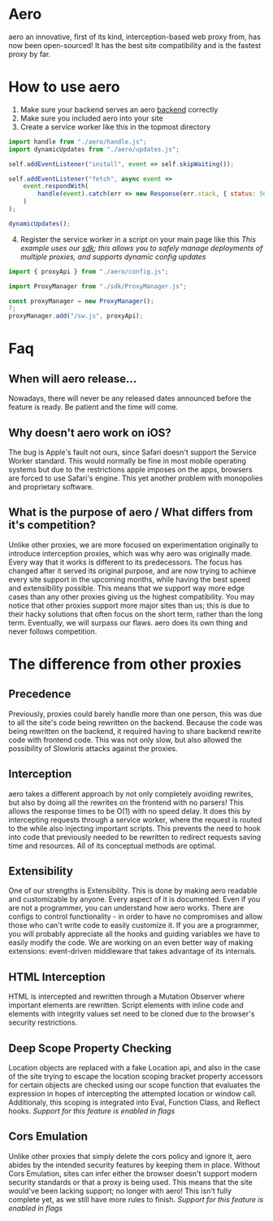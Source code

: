 # Aero

aero an innovative, first of its kind, interception-based web proxy from, has now been open-sourced! It has the best site compatibility and is the fastest proxy by far.

# How to use aero

1. Make sure your backend serves an aero [backend](https://github.com/aero-backends) correctly
2. Make sure you included aero into your site
3. Create a service worker like this in the topmost directory

```js
import handle from "./aero/handle.js";
import dynamicUpdates from "./aero/updates.js";

self.addEventListener("install", event => self.skipWaiting());

self.addEventListener("fetch", async event =>
	event.respondWith(
		handle(event).catch(err => new Response(err.stack, { status: 500 }))
	)
);

dynamicUpdates();
```

4. Register the service worker in a script on your main page like this
   _This example uses our [sdk](https://github.com/ProxyHaven/sdk); this allows you to safely manage deployments of multiple proxies, and supports dynamic config updates_

```js
import { proxyApi } from "./aero/config.js";

import ProxyManager from "./sdk/ProxyManager.js";

const proxyManager = new ProxyManager();
7;
proxyManager.add("/sw.js", proxyApi);
```

# Faq

## When will aero release...

Nowadays, there will never be any released dates announced before the feature is ready. Be patient and the time will come.

## Why doesn't aero work on iOS?

The bug is Apple's fault not ours, since Safari doesn't support the Service Worker standard. This would normally be fine in most mobile operating systems but due to the restrictions apple imposes on the apps, browsers are forced to use Safari's engine. This yet another problem with monopolies and proprietary software.

## What is the purpose of aero / What differs from it's competition?

Unlike other proxies, we are more focused on experimentation originally to introduce interception proxies, which was why aero was originally made. Every way that it works is different to its predecessors. The focus has changed after it served its original purpose, and are now trying to achieve every site support in the upcoming months, while having the best speed and extensibility possible. This means that we support way more edge cases than any other proxies giving us the highest compatibility. You may notice that other proxies support more major sites than us; this is due to their hacky solutions that often focus on the short term, rather than the long term. Eventually, we will surpass our flaws. aero does its own thing and never follows competition.

# The difference from other proxies

## Precedence

Previously, proxies could barely handle more than one person, this was due to all the site's code being rewritten on the backend. Because the code was being rewritten on the backend, it required having to share backend rewrite code with frontend code. This was not only slow, but also allowed the possibility of Slowloris attacks against the proxies.

## Interception

aero takes a different approach by not only completely avoiding rewrites, but also by doing all the rewrites on the frontend with no parsers! This allows the response times to be O(1) with no speed delay. It does this by intercepting requests through a service worker, where the request is routed to the while also injecting important scripts. This prevents the need to hook into code that previously needed to be rewritten to redirect requests saving time and resources. All of its conceptual methods are optimal.

## Extensibility

One of our strengths is Extensibility. This is done by making aero readable and customizable by anyone. Every aspect of it is documented. Even if you are not a programmer, you can understand how aero works. There are configs to control functionality - in order to have no compromises and allow those who can't write code to easily customize it. If you are a programmer, you will probably appreciate all the hooks and guiding variables we have to easily modify the code. We are working on an even better way of making extensions: event-driven middleware that takes advantage of its internals.

## HTML Interception

HTML is intercepted and rewritten through a Mutation Observer where important elements are rewritten. Script elements with inline code and elements with integrity values set need to be cloned due to the browser's security restrictions.

## Deep Scope Property Checking

Location objects are replaced with a fake Location api, and also in the case of the site trying to escape the location scoping bracket property accessors for certain objects are checked using our scope function that evaluates the expression in hopes of intercepting the attempted location or window call. Additionaly, this scoping is integrated into Eval, Function Class, and Reflect hooks. _Support for this feature is enabled in flags_

## Cors Emulation

Unlike other proxies that simply delete the cors policy and ignore it, aero abides by the intended security features by keeping them in place. Without Cors Emulation, sites can infer either the browser doesn't support modern security standards or that a proxy is being used. This means that the site would've been lacking support; no longer with aero! This isn't fully complete yet, as we still have more rules to finish. _Support for this feature is enabled in flags_
